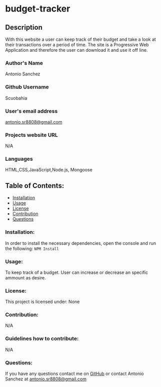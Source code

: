 # budget-tracker 
## Description
With this website a user can keep track of their budget and take a look at their transactions over a period of time. The site is a Progressive Web Application and therefore the user can download it and use it off line. 
### Author's Name
Antonio Sanchez
### Github Username
Scuobahia
### User's email address
antonio.sr8808@gmail.com
### Projects website URL
N/A
### Languages
HTML,CSS,JavaScript,Node.js, Mongoose
## Table of Contents:
- [Installation](#installation)
- [Usage](#usage)
- [License](#license)
- [Contribution](#contribution)
- [Questions](#questions)
### Installation:
In order to install the necessary dependencies, open the console and run the following:
```NPM Install```
### Usage:
To keep track of a budget. User can increase or decrease an specific ammount as desire.
### License:
This project is licensed under:
None
### Contribution:
N/A
### Guidelines how to contribute:
N/A
### Questions:
If you have any questions contact me on [GitHub](https://github.com/Scuobahia) or contact 
Antonio Sanchez at antonio.sr8808@gmail.com